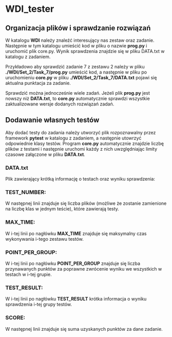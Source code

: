 # WDI_tester

## Organizacja plików i sprawdzanie rozwiązań
W katalogu **WDI** należy znaleźć interesujący nas zestaw oraz zadanie. Następnie w tym katalogu umieścić kod w pliku o nazwie **prog.py**
i uruchomić plik core.py. Wynik sprawdzenia znajdzie się w pliku DATA.txt w katalogu z zadaniem.

Przykładowo aby sprawdzić zadanie 7 z zestawu 2 należy w pliku **./WDI/Set_2/Task_7/prog.py** umieścić kod, a następnie w pliku po uruchomieniu
**core.py** w pliku **./WDI/Set_2/Task_7/DATA.txt** pojawi się aktualna punktacja za zadanie.

Sprawdzić można jednocześnie wiele zadań. Jeżeli plik **prog.py** jest nowszy niż **DATA.txt**, to **core.py** automatycznie sprawdzi wszystkie 
zaktualizowane wersje dodanych rozwiązań zadań.

## Dodawanie własnych testów
Aby dodać testy do zadania należy utworzyć plik rozpoznawalny przez framework **pytest** w katalogu z zadaniem, a następnie
utowrzyć odpowiednie klasy testów. Program **core.py** automatycznie znajdzie liczbę plików z testami i następnie uruchomi
każdy z nich uwzględniając limity czasowe załączone w pliku **DATA.txt**.

### DATA.txt
Plik zawierający krótką informację o testach oraz wyniku sprawdzenia:

### TEST_NUMBER:
W następnej linii znajduje się liczba plików (możliwe że zostanie zamienione na liczbę klas w jednym teście), które zawierają testy.

### MAX_TIME:
W i-tej linii po nagłówku **MAX_TIME** znajduje się maksymalny czas wykonywania i-tego zestawu testów.

### POINT_PER_GROUP:
W i-tej linii po nagłówku **POINT_PER_GROUP** znajduje się liczba przynawanych punktów za poprawne zwrócenie wyniku we wszystkich
w testach w i-tej grupie.

### TEST_RESULT:
W i-tej linii po nagłówku **TEST_RESULT** krótka informacja o wyniku sprawdzenia i-tej grupy testów.

### SCORE:
W następnej linii znajduje się suma uzyskanych punktów za dane zadanie.
